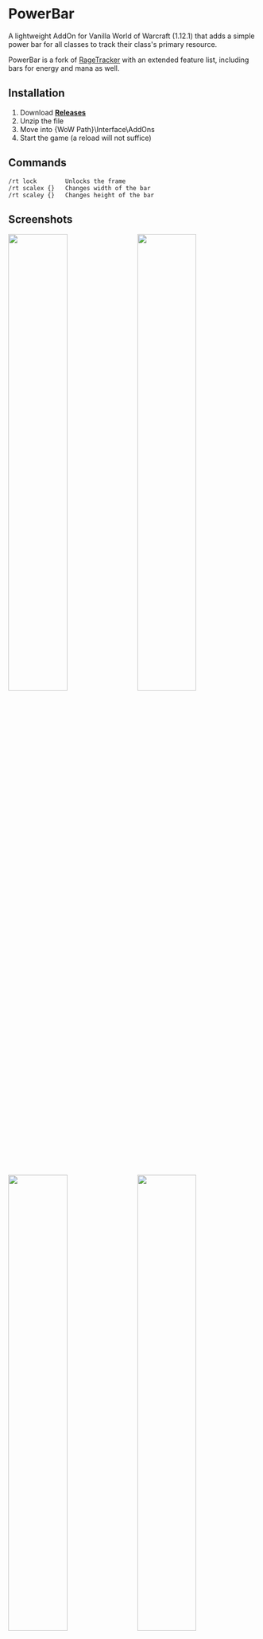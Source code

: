 # PowerBar

A lightweight AddOn for Vanilla World of Warcraft (1.12.1) that adds a simple power bar for all classes to track their class's primary resource.

PowerBar is a fork of [RageTracker](https://github.com/Road-block/RageTracker) with an extended feature list, including bars for energy and mana as well.

## Installation
1. Download **[Releases](https://github.com/gwetchen/RageTracker/releases)**
2. Unzip the file
3. Move into {WoW Path}\Interface\AddOns
4. Start the game (a reload will not suffice)

## Commands
<!-- TODO: change these, and add more, like help and hide -->
    /rt lock        Unlocks the frame
    /rt scalex {}   Changes width of the bar
    /rt scaley {}   Changes height of the bar

<!-- TODO: when merging to master these links must change! -->
## Screenshots
<img src="https://raw.githubusercontent.com/gwetchen/RageTracker/refactor/images/energy.png" align="right" width="48.5%">
<img src="https://raw.githubusercontent.com/gwetchen/RageTracker/refactor/images/mana.png" width="48.5%">
<img src="https://raw.githubusercontent.com/gwetchen/RageTracker/refactor/images/rage.png" align="right" width="48.5%">
<img src="https://raw.githubusercontent.com/gwetchen/RageTracker/refactor/images/desc.png" width="48.5%">